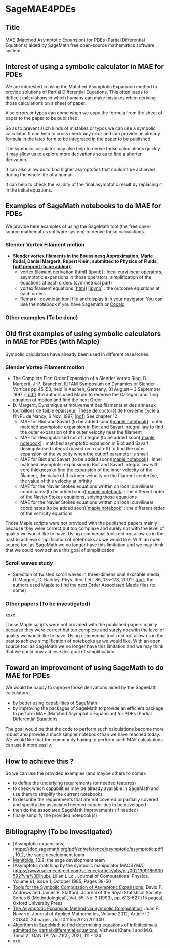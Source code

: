# SageMAE4PDEs

## Title
MAE (Matched Asymptotic Expansion) for PDEs (Partial Differential Equations) aided by SageMath free open-source mathematics software system

## Interest of using a symbolic calculator in MAE for PDEs
We are interested in using the Matched Asymptotic Expansion method to provide solutions of Partial Differential Equations. This often leads to difficult calculations in which humans can make mistakes when deriving those calculations on a sheet of paper.

Also errors or typos can come when we copy the formula from the sheet of paper to the paper to be published.

So as to prevent such kinds of mistakes or typos we can use a symbolic calculator. It can help to cross check any error and can provide an already formula in the latex form to be integrated in the paper to be published.

The symbolic calculator may also help to derive those calculations quickly. It may allow us to explore more derivations so as to find a shorter derivation.

It can also allow us to find higher asymptotics that couldn't be achieved during the whole life of a human.

It can help to check the validity of the final asymptotic result by replacing it in the initial equations.

## Examples of SageMath notebooks to do MAE for PDEs
We provide here examples of using the SageMath tool (the free open-source mathematics software system) to derive those calculations.
### Slender Vortex Filament motion
- **Slender vortex filaments in the Boussinesq Approximation, Marie Rodal, Daniel Margerit, Rupert Klein, submitted to Physics of Fluids, [[pdf preprint (to be added)]](slender_vf_in_BA)**
	- vortex filament derivation 
	[[html]](https://github.com/danielmargerit/SageMAE4PDEs/blob/main/Notebooks/vortex_dynamics/vortex_nb_CT.html)
	[[ipynb]](https://github.com/danielmargerit/SageMAE4PDEs/blob/main/Notebooks/vortex_dynamics/vortex_nb_CT.ipynb) 
	: local curvilinear operators, asymptotic expansions in those operators, simplification of the equations at each orders (symmetrical part)
	- vortex filament equations 
	[[html]](https://github.com/danielmargerit/SageMAE4PDEs/blob/main/Notebooks/vortex_dynamics/vortex_nb_CT-Summary.html)
	[[ipynb]](https://github.com/danielmargerit/SageMAE4PDEs/blob/main/Notebooks/vortex_dynamics/vortex_nb_CT-Summary.ipynb)
	: the outcome equations at each orders
	- Remark : download html file and display it in your navigator. You can use the notebook if you have Sagemath or [Cocalc](https://cocalc.com/)


### Other examples (To be done)

## Old first examples of using symbolic calculators in MAE for PDEs (with Maple)
Symbolic calculators have already been used in different researches.

### Slender Vortex Filament motion
- The Complete First Order Expansion of a Slender Vortex Ring, D. Margerit, J-P. Brancher, IUTAM Symposium on Dynamics of Slender Vortices pp 45–53, held in Aachen, Germany, 31 August – 3 September 1997 : [[pdf]](https://danielmargerit.github.io/docs/papers/iutam_slender_vortex_dm.pdf)
the authors used Maple to rederive the Callegari and Ting equation of motion and find the next Order
- D. Margerit, Dynamique et mouvement des filaments et des anneaux tourbillons de faible épaisseur, Thèse de doctorat de troisième cycle à l’INPL de Nancy, 6 Nov. 1997, [[pdf]](https://danielmargerit.github.io/docs/papers/PhDThesis_D.Margerit_1997INPL132N.pdf)
See chapter 12
	- MAE for Biot and Savart (to be added soon)[[maple notebook]](Biot1) : outer matched asymptotic expansion in Biot and Savart integral law to find the outer expansion of the outer velocity near the filament
	- MAE for desingularised cut of integral (to be added soon)[[maple notebook]](Cut) : matched asymptotic expansion in Biot and Savart desingularised integral (based on a cut off) to find the outer expansion of the velocity when the cut off parameter is small 
	- MAE for Biot and Savart (to be added soon)[[maple notebook]](Biot2) : inner matched asymptotic expansion in Biot and Savart integral law with core thickness to find the expansion of the inner velocity of the filament, the value of this inner velocity on the filament centerline, the value of this velocity at infinity
	- MAE for the Navier Stokes equations written on local curvilinear coordinates (to be added soon)[[maple notebook]](Curviligne) : the different order of the Navier Stokes equations, solving those equations
	- MAE for the Navier Stokes equations written on local curvilinear coordinates (to be added soon)[[maple notebook]](Vorticity) : the different order of the vorticity equations

Those Maple scripts were not provided with the published papers mainly because they were correct but too complexe and surely not with the level of quality we would like to have.
Using commercial tools did not allow us in the past to achieve simplification of notebooks as we would like. With an open source tool as SageMath we no longer have this limitation and we may think that we could now achieve this goal of simplification.


### Scroll waves study
- Selection of twisted scroll waves in three-dimensional excitable media, D. Margerit, D. Barkley, Phys. Rev. Lett. 86, 175-178, 2001 : [[pdf]](https://danielmargerit.github.io/docs/papers/prl.pdf)
the authors used Maple to find the next Order
Associated Maple files (to come)

### Other papers (To be investigated)
xxxx

Those  Maple scripts were not provided with the published papers mainly because they were correct but too complexe and surely not with the level of quality we would like to have.
Using commercial tools did not allow us in the past to achieve simplification of notebooks as we would like. With an open source tool as SageMath we no longer have this limitation and we may think that we could now achieve this goal of simplification.


## Toward an improvement of using SageMath to do MAE for PDEs

We would be happy to improve those derivations aided by the SageMath calculators :
- by better using capabilities of SageMath
- by improving the packages of SageMath to provide an efficient package to perform MAE (Matched Asymptotic Expansion) for PDEs (Partial Differential Equations.

The goal would be that the code to perform such calculations become more robust and provide a much simpler notebook than we have reached today. 
We would like that the community having to perform such MAE calculations can use it more easily.

## How to achieve this ?
So we can use the provided examples (and maybe others to come):
- to define the underlying requirements (or needed features)
- to check which capabilities may be already available in SageMath and use them to simplify the current notebooks
- to describe the requirements that are not covered or partially covered and specify the associated needed capabilities to be developed
- then do the associated SageMath improvements (if needed)
- finally simplify the provided notebook(s)

## Bibliography (To be investigated)
- [Asymptotic expansions] (https://doc.sagemath.org/pdf/en/reference/asymptotic/asymptotic.pdf), 10.2, the sage development team 
- [Manifolds](https://doc.sagemath.org/pdf/en/reference/manifolds/manifolds.pdf), 10.2, the sage development team 
- [Asymptotic matching by the symbolic manipulator MACSYMA] (https://www.sciencedirect.com/science/article/abs/pii/0021999185900592?via%3Dihub), Lilian L Lo ,  Journal of Computational Physics, Volume 61, Issue 1, October 1985, Pages 38-50
- [Tools for the Symbolic Computation of Asymptotic Expansions](https://academic.oup.com/jrsssb/article-abstract/55/3/613/7028284?redirectedFrom=fulltext), David F. Andrews and James E. Stafford, Journal of the Royal Statistical Society. Series B (Methodological), 
Vol. 55, No. 3 (1993), pp. 613-627 (15 pages), Oxford University Press
- [The Asymptotic Expansion Method via Symbolic Computation](https://www.hindawi.com/journals/jam/2012/201340/), 
Juan F. Navarro, Journal of Applied Mathematics, Volume 2012, Article ID 201340, 24 pages, doi:10.1155/2012/201340
- [Algorithm in SageMath to find determining equations of infinitesimals admitted by partial differential equations](https://bharataganitaparisad.com/wp-content/uploads/2022/02/712-ch11.pdf), 
Vishwas Khare 1 and M.G. Timol 2 , GANITA, Vol.71(2), 2021, 111 - 124 
- xxx
